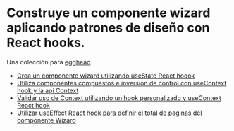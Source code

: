 # Construye un componente wizard aplicando patrones de diseño con React hooks.

Una colección para [egghead](http://egghead.io)

- [Crea un componente wizard utilizando useState React hoook](src/101/Readme.md)
- [Utiliza componentes compuestos e inversion de control con useContext hook y la api Context](src/102/Readme.md)
- [Validar uso de Context utilizando un hook personalizado y useContext React hook](src/103/Readme.md)
- [Utilizar useEffect React hook para definir el total de paginas del componente Wizard](src/104/Readme.md)
